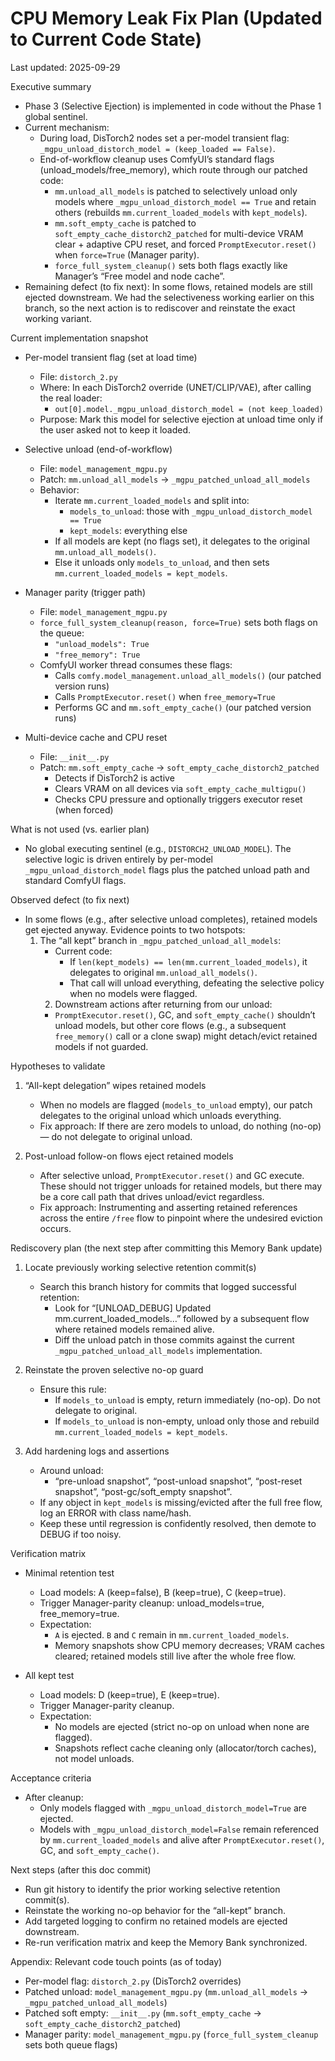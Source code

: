 # CPU Memory Leak Fix Plan (Updated to Current Code State)

Last updated: 2025-09-29

Executive summary
- Phase 3 (Selective Ejection) is implemented in code without the Phase 1 global sentinel.
- Current mechanism:
  - During load, DisTorch2 nodes set a per-model transient flag: `_mgpu_unload_distorch_model = (keep_loaded == False)`.
  - End-of-workflow cleanup uses ComfyUI’s standard flags (unload_models/free_memory), which route through our patched code:
    - `mm.unload_all_models` is patched to selectively unload only models where `_mgpu_unload_distorch_model == True` and retain others (rebuilds `mm.current_loaded_models` with `kept_models`).
    - `mm.soft_empty_cache` is patched to `soft_empty_cache_distorch2_patched` for multi-device VRAM clear + adaptive CPU reset, and forced `PromptExecutor.reset()` when `force=True` (Manager parity).
    - `force_full_system_cleanup()` sets both flags exactly like Manager’s “Free model and node cache”.
- Remaining defect (to fix next): In some flows, retained models are still ejected downstream. We had the selectiveness working earlier on this branch, so the next action is to rediscover and reinstate the exact working variant.

Current implementation snapshot

- Per-model transient flag (set at load time)
  - File: `distorch_2.py`
  - Where: In each DisTorch2 override (UNET/CLIP/VAE), after calling the real loader:
    - `out[0].model._mgpu_unload_distorch_model = (not keep_loaded)`
  - Purpose: Mark this model for selective ejection at unload time only if the user asked not to keep it loaded.

- Selective unload (end-of-workflow)
  - File: `model_management_mgpu.py`
  - Patch: `mm.unload_all_models` → `_mgpu_patched_unload_all_models`
  - Behavior:
    - Iterate `mm.current_loaded_models` and split into:
      - `models_to_unload`: those with `_mgpu_unload_distorch_model == True`
      - `kept_models`: everything else
    - If all models are kept (no flags set), it delegates to the original `mm.unload_all_models()`.
    - Else it unloads only `models_to_unload`, and then sets `mm.current_loaded_models = kept_models`.

- Manager parity (trigger path)
  - File: `model_management_mgpu.py`
  - `force_full_system_cleanup(reason, force=True)` sets both flags on the queue:
    - `"unload_models": True`
    - `"free_memory": True`
  - ComfyUI worker thread consumes these flags:
    - Calls `comfy.model_management.unload_all_models()` (our patched version runs)
    - Calls `PromptExecutor.reset()` when `free_memory=True`
    - Performs GC and `mm.soft_empty_cache()` (our patched version runs)

- Multi-device cache and CPU reset
  - File: `__init__.py`
  - Patch: `mm.soft_empty_cache` → `soft_empty_cache_distorch2_patched`
    - Detects if DisTorch2 is active
    - Clears VRAM on all devices via `soft_empty_cache_multigpu()`
    - Checks CPU pressure and optionally triggers executor reset (when forced)

What is not used (vs. earlier plan)
- No global executing sentinel (e.g., `DISTORCH2_UNLOAD_MODEL`). The selective logic is driven entirely by per-model `_mgpu_unload_distorch_model` flags plus the patched unload path and standard ComfyUI flags.

Observed defect (to fix next)
- In some flows (e.g., after selective unload completes), retained models get ejected anyway. Evidence points to two hotspots:
  1) The “all kept” branch in `_mgpu_patched_unload_all_models`:
     - Current code:
       - If `len(kept_models) == len(mm.current_loaded_models)`, it delegates to original `mm.unload_all_models()`.
       - That call will unload everything, defeating the selective policy when no models were flagged.
     2) Downstream actions after returning from our unload:
       - `PromptExecutor.reset()`, GC, and `soft_empty_cache()` shouldn’t unload models, but other core flows (e.g., a subsequent `free_memory()` call or a clone swap) might detach/evict retained models if not guarded.

Hypotheses to validate
1) “All-kept delegation” wipes retained models
   - When no models are flagged (`models_to_unload` empty), our patch delegates to the original unload which unloads everything.
   - Fix approach: If there are zero models to unload, do nothing (no-op) — do not delegate to original unload.

2) Post-unload follow-on flows eject retained models
   - After selective unload, `PromptExecutor.reset()` and GC execute. These should not trigger unloads for retained models, but there may be a core call path that drives unload/evict regardless.
   - Fix approach: Instrumenting and asserting retained references across the entire `/free` flow to pinpoint where the undesired eviction occurs.

Rediscovery plan (the next step after committing this Memory Bank update)

1) Locate previously working selective retention commit(s)
   - Search this branch history for commits that logged successful retention:
     - Look for “[UNLOAD_DEBUG] Updated mm.current_loaded_models…” followed by a subsequent flow where retained models remained alive.
     - Diff the unload patch in those commits against the current `_mgpu_patched_unload_all_models` implementation.

2) Reinstate the proven selective no-op guard
   - Ensure this rule:
     - If `models_to_unload` is empty, return immediately (no-op). Do not delegate to original.
     - If `models_to_unload` is non-empty, unload only those and rebuild `mm.current_loaded_models = kept_models`.

3) Add hardening logs and assertions
   - Around unload:
     - “pre-unload snapshot”, “post-unload snapshot”, “post-reset snapshot”, “post-gc/soft_empty snapshot”.
   - If any object in `kept_models` is missing/evicted after the full free flow, log an ERROR with class name/hash.
   - Keep these until regression is confidently resolved, then demote to DEBUG if too noisy.

Verification matrix

- Minimal retention test
  - Load models: A (keep=false), B (keep=true), C (keep=true).
  - Trigger Manager-parity cleanup: unload_models=true, free_memory=true.
  - Expectation:
    - `A` is ejected. `B` and `C` remain in `mm.current_loaded_models`.
    - Memory snapshots show CPU memory decreases; VRAM caches cleared; retained models still live after the whole free flow.

- All kept test
  - Load models: D (keep=true), E (keep=true).
  - Trigger Manager-parity cleanup.
  - Expectation:
    - No models are ejected (strict no-op on unload when none are flagged).
    - Snapshots reflect cache cleaning only (allocator/torch caches), not model unloads.

Acceptance criteria

- After cleanup:
  - Only models flagged with `_mgpu_unload_distorch_model=True` are ejected.
  - Models with `_mgpu_unload_distorch_model=False` remain referenced by `mm.current_loaded_models` and alive after `PromptExecutor.reset()`, GC, and `soft_empty_cache()`.

Next steps (after this doc commit)
- Run git history to identify the prior working selective retention commit(s).
- Reinstate the working no-op behavior for the “all-kept” branch.
- Add targeted logging to confirm no retained models are ejected downstream.
- Re-run verification matrix and keep the Memory Bank synchronized.

Appendix: Relevant code touch points (as of today)
- Per-model flag: `distorch_2.py` (DisTorch2 overrides)
- Patched unload: `model_management_mgpu.py` (`mm.unload_all_models` → `_mgpu_patched_unload_all_models`)
- Patched soft empty: `__init__.py` (`mm.soft_empty_cache` → `soft_empty_cache_distorch2_patched`)
- Manager parity: `model_management_mgpu.py` (`force_full_system_cleanup` sets both queue flags)
